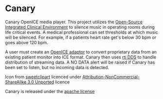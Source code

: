 # Canary

Canary OpenICE media player. This project utilizes the [Open-Source Integrated Clinical Environment](https://www.openice.info/) to silence music in operating rooms during life critical events. A medical professional can set thresholds at which music will be silenced. For example, if a patients heart rate get's below 30 bpm or goes above 120 bpm. 

A user must create an [OpenICE adaptor](https://www.openice.info/docs/4_device-adapter-setup.html) to convert proprietary data from an existing patient monitor into ICE format. Canary then uses [rti DDS](https://www.rti.com/products/dds/) to handle distribution of streaming data. A NO DATA alert will be raised if Canary has been set to listen, but no incoming data is detected.

Icon from [sweetclipart](http://sweetclipart.com/cute-yellow-canary-bird-1987) licenced under [ Attribution-NonCommercial-ShareAlike 3.0 Unported](http://creativecommons.org/licenses/by-nc-sa/3.0/) licence

Canary is released under the [apache license](http://www.apache.org/licenses/LICENSE-2.0)
